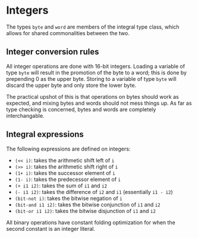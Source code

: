 # Integers

The types `byte` and `word` are members of the integral type class, which
allows for shared commonalities between the two.

## Integer conversion rules

All integer operations are done with 16-bit integers. Loading a variable of
type `byte` will result in the promotion of the byte to a word; this is done by
prepending 0 as the upper byte. Storing to a variable of type `byte` will
discard the upper byte and only store the lower byte.

The practical upshot of this is that operations on bytes should work as
expected, and mixing bytes and words should not mess things up. As far as type
checking is concerned, bytes and words are completely interchangable.

## Integral expressions

The following expressions are defined on integers:
* `(<< i)`: takes the arithmetic shift left of `i`
* `(>> i)`: takes the arithmetic shift right of `i`
* `(1+ i)`: takes the successor element of `i`
* `(1- i)`: takes the predecessor element of `i`
* `(+ i1 i2)`: takes the sum of `i1` and `i2`
* `(- i1 i2)`: takes the difference of `i2` and `i1` (essentially `i1 - i2`)
* `(bit-not i)`: takes the bitwise negation of `i`
* `(bit-and i1 i2)`: takes the bitwise conjunction of `i1` and `i2`
* `(bit-or i1 i2)`: takes the bitwise disjunction of `i1` and `i2`

All binary operations have constant folding optimization for when the second
constant is an integer literal.
